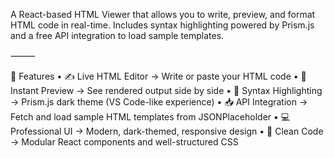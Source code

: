 A React-based HTML Viewer that allows you to write, preview, and format HTML code in real-time.
Includes syntax highlighting powered by Prism.js and a free API integration to load sample templates.

⸻

🚀 Features
	•	✍️ Live HTML Editor → Write or paste your HTML code
	•	👀 Instant Preview → See rendered output side by side
	•	🎨 Syntax Highlighting → Prism.js dark theme (VS Code-like experience)
	•	📥 API Integration → Fetch and load sample HTML templates from JSONPlaceholder
	•	💻 Professional UI → Modern, dark-themed, responsive design
	•	🧹 Clean Code → Modular React components and well-structured CSS

